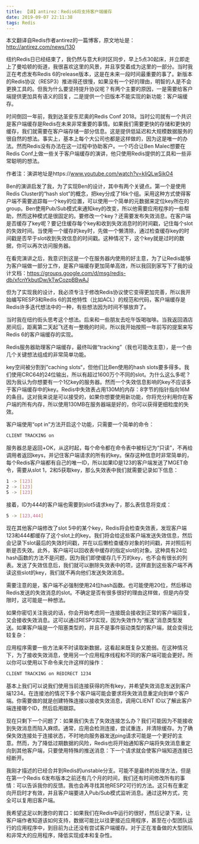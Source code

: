 ```yaml
---
title: 【译】antirez：Redis6将支持客户端缓存
date: 2019-09-07 22:11:38
tags: Redis
---
```


本文翻译自Redis作者antirez的一篇博客，原文地址是：http://antirez.com/news/130<!-- more -->

纽约Redis日已经结束了，我仍然与意大利时区同步，早上5点30起床，并立即走上了曼哈顿的街道，我很喜欢这里的风景，并且享受着成为这里的一部分。当时我正在考虑发布Redis 6的release版本，这是在未来一段时间最重要的事了。新版本的Redis协议（RESP3）推进得还很慢，如果没有一个好的理由，明智的人是不会更换工具的。但我为什么要坚持提升协议呢？有两个主要的原因，一是需要给客户端提供更加具有语义的回复，二是提供一个旧版本不能实现的新功能：客户端缓存。

时间倒回一年前，我到达圣安东尼奥的Redis Conf 2018。当时公司就有一个共识是客户端缓存是Redis在未来非常重要的事情。如果我们需要更快的存储和更快的缓存，我们就需要在客户端存储一部分信息。这是提供低延迟和大规模数据服务的很自然的想法。事实上，基本上每个大公司也都是这样做的，因为这是唯一的办法。然而Redis没有办法在这一过程中协助客户。一个巧合让Ben Malec想要在Redis Conf上做一些关于客户端缓存的演讲，他只使用Redis提供的工具和一些非常聪明的想法。

作者注：演讲地址是https://www.youtube.com/watch?v=kliQLwSikO4

Ben的演讲启发了我，为了实现Ben的设计，其中有两个关键点。第一个是使用Redis Cluster的“hash slot”的概念，把key分成了16k个组。采用这种方式使得客户端不需要追踪每一个key的位置，可以使用一个简单的元数据来定位key所在的group。Ben使用Pub/Sub模式来通知key的改变，所以他需要应用程序的一些帮助，然而这种模式是很固定的。要修改一个key？还需要发布失效消息。在客户端是否缓存了key呢？要记住缓存每个key和收到失效消息时的时间戳，记住每个slot的失效时间。当使用一个缓存的key时，先做一个懒清除，通过检查缓存key的时间戳是否早于slot收到失效信息的时间戳。这种情况下，这个key就是过时的数据，你可以再次访问服务器。

在看完演讲之后，我意识到这是一个在服务器内使用的好主意，为了让Redis能够为客户端做一部分工作，是客户端缓存更加简单高效，所以我回到家写下了我的设计文档：https://groups.google.com/d/msg/redis-db/xfcnYkbutDw/kTwCozpBBwAJ

但为了实现我的设计，我必须专注于修改Redis协议使它变得更加完善，所以我开始编写RESP3和Redis 6的其他特性（比如ACL）的规范和代码，客户端缓存是Redis许多迭代想法中的一种，有些想法因为时间不够放弃了。

当时我在纽约街头思考这个想法。后来和一些朋友去吃午饭喝咖啡。当我返回酒店房间后，距离第二天起飞还有一整晚的时间，所以我开始按照一年前写的提案来写Redis 6的客户端缓存的实现。

Redis服务器助理客户端缓存，最终叫做“tracking”（我也可能改主意），是一个由几个关键想法组成的非常简单功能。

key空间被分割到”caching slots“，但他们比Ben使用的hash slots要多得多。我们使用CRC64的24位输出，所以有超过1600万个不同的slot。为什么这么多呢？因为我认为你想要有一个1亿key的服务器。然而一个失效信息影响的key不应该多于客户端缓存中的key。Redis中失效表占用130M的内存：8字节的指针指向16M的条目。这对我来说是可以接受的，如果你想要使用新功能，你将充分利用你在客户端的所有内存，所以使用130MB在服务器端是好的，你可以获得更细粒度的失效。

客户端使用“opt in”方法开启这个功能，只需要一个简单的命令：

``` bash
CLIENT TRACKING on
```

服务器总是返回+OK，从这时起，每个命令都在命令表中被标记为“只读”，不再给调用者返回keys，并记住客户端请求的所有的key。保存这种信息时非常简单的，每个Redis客户端都有自己的唯一ID，所以如果ID是123的客户端发送了MGET命令，需要从slot 1，2和5获取key，那么失效表中我们就需要记录如下信息：

``` bash
1 -> [123]
2 -> [123]
5 -> [123]
```

接着，ID为444的客户端也需要到slot5请求key了，那么表信息将变成：

``` bash
5 -> [123,444]
```

现在其他客户端修改了slot 5中的某个key，Redis将会检查失效表，发现客户端123和444都缓存了这个slot上的key。我们将会给这些客户端发送失效信息，然后会记录下slot最后的失效时间戳，并在以后懒检查缓存对象的时间戳，并对照后判断是否失效。此外，客户端可以回收表中缓存的指定slot的对象。这种具有24位hash函数的方法不是问题，因为我们即使缓存几千万的key，也不会有很长的列表。发送了失效信息后，我们就可以删除失效表中的项，这样直到这些客户端不再读这些slot的key，我们就不再向他们发送失效消息。

需要注意的是，客户端不必强制使用24位hash函数。也可能使用20位，然后移动Redis发送的失效消息的slot。不确定是否有很多很好的理由这样做，但是内存受限时，这可能是一种想法。

如果你密切关注我说的话，你会开始考虑同一连接既会接收到正常的客户端回复，又会接收失效消息。这可以通过RESP3实现，因为失效作为“推送”消息类型发送。如果客户端是一个阻塞类型的，并且不是事件驱动类型的客户端，就会变得比较复杂：

应用程序需要一些方法来不时读取新数据，这看起来既复杂又脆弱。在这种情况下，为了接收失效消息，使用另一个应用程序线程和不同的客户端可能会更好。所以你可以使用以下命令来允许这样的操作：

``` bash
CLIENT TRACKING on REDIRECT 1234
```

基本上我们可以说我们使用当前连接获得的所有key，并希望失效消息发送到客户端1234。在连接池的情况下多个客户端可能会要求将失效消息重定向到单个客户端。你需要做的就是创建特殊连接以接收失效消息，调用CLIENT ID以了解此客户端连接哪个ID，然后启用跟踪。

现在只剩下一个问题了：如果我们失去了失效连接怎么办？我们可能因为不能接收到失效消息而陷入麻烦。通常，应用会检测连接，尝试重连，并清除缓存。为了确保失效连接处于连接状态，不时地向服务器发送ping请求可能是一个更好的主意。然而，为了降低过期数据的风险，Redis也将开始通知客户端将失效消息重定向到其他客户端，只要使用特殊的推送消息：下一个请求就会使客户端知道连接已经断开。

我刚才描述的已经合并到Redis的unstable分支。可能不是最终的处理方法，但是在第一个Redis 6发布版本之前还有几个月的时间，我们还有时间修改所有的事情：可以告诉我你的反馈。我也会再寻找其他RESP2可行的方法。这只有在重定向开启时才有效，并且客户端要进入Pub/Sub模式监听消息。通过这种方式，完全可以复用旧客户端。

我希望这足以刺激你的胃口：如果我们在Redis中运行的很好，然后记录下来，让客户端作者知道该如何支持，数据可能比以往更接近应用程序，甚至在小型团队运行的应用程序中，到目前为止还没有尝试客户端缓存。对于正在准备做的大型团队和非常大的应用程序，降低实现成本和复杂性。